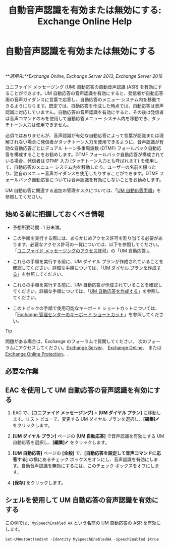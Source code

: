 ﻿---
title: '自動音声認識を有効または無効にする: Exchange Online Help'
TOCTitle: 自動音声認識を有効または無効にする
ms:assetid: 92b3b679-b503-4068-8e88-25ec0f4537ab
ms:mtpsurl: https://technet.microsoft.com/ja-jp/library/Bb232128(v=EXCHG.150)
ms:contentKeyID: 52057462
ms.date: 05/22/2018
mtps_version: v=EXCHG.150
ms.translationtype: HT
---

# 自動音声認識を有効または無効にする

 

_**適用先:**Exchange Online, Exchange Server 2013, Exchange Server 2016_

ユニファイド メッセージング (UM) 自動応答の自動音声認識 (ASR) を有効にすることができます。UM 自動応答の音声認識を有効にすると、発信者が自動応答用の音声ガイダンスに言葉で応答し、自動応答のメニュー システム内を移動できるようになります。既定では、自動応答を作成した時点では、自動応答は音声認識に対応していません。自動応答の音声認識を有効にすると、その後は発信者は音声コマンドのみを使用して自動応答メニュー システム内を移動でき、タッチトーン入力は使用できません。

必須ではありませんが、音声認識が有効な自動応答によって言葉が認識または理解されない場合に発信者がタッチトーン入力を使用できるように、音声認識が有効な自動応答ごとにデュアル トーン多重周波数 (DTMF) フォールバック自動応答を構成することをお勧めします。DTMF フォールバック自動応答が構成されている場合、発信者は DTMF 入力 (タッチトーン入力とも呼ばれます) を使用して、自動応答のメニュー システム内を移動したり、ユーザーの名前を綴ったり、独自のメニュー音声ガイダンスを使用したりすることができます。DTMF フォールバック自動応答については音声認識を有効にしないことをお勧めします。

UM 自動応答に関連する追加の管理タスクについては、「[UM 自動応答手順](um-auto-attendant-procedures-exchange-2013-help.md)」を参照してください。

## 始める前に把握しておくべき情報

  - 予想所要時間 : 1 分未満。

  - この手順を実行する際には、あらかじめアクセス許可を割り当てる必要があります。必要なアクセス許可の一覧については、以下を参照してください。「[ユニファイド メッセージングのアクセス許可](unified-messaging-permissions-exchange-2013-help.md)」の「UM 自動応答」。

  - これらの手順を実行する前に、UM ダイヤル プランが作成されていることを確認してください。詳細な手順については、「[UM ダイヤル プランを作成する](create-a-um-dial-plan-exchange-2013-help.md)」を参照してください。

  - これらの手順を実行する前に、UM 自動応答が作成されていることを確認してください。詳細な手順については、「[UM 自動応答を作成する](create-a-um-auto-attendant-exchange-2013-help.md)」を参照してください。

  - このトピックの手順で使用可能なキーボード ショートカットについては、「[Exchange 管理センターのキーボード ショートカット](keyboard-shortcuts-in-the-exchange-admin-center-exchange-online-protection-help.md)」を参照してください。


> [!TIP]
> 問題がある場合は、Exchange のフォーラムで質問してください。 次のフォーラムにアクセスしてください。<A href="https://go.microsoft.com/fwlink/p/?linkid=60612">Exchange Server</A>、 <A href="https://go.microsoft.com/fwlink/p/?linkid=267542">Exchange Online</A>、 または <A href="https://go.microsoft.com/fwlink/p/?linkid=285351">Exchange Online Protection</A>。.



## 必要な作業

## EAC を使用して UM 自動応答の音声認識を有効にする

1.  EAC で、**\[ユニファイド メッセージング\]** \> **\[UM ダイヤル プラン\]** に移動します。リスト ビューで、変更する UM ダイヤル プランを選択し、**\[編集\]**![編集アイコン](images/Bb124582.6f53ccb2-1f13-4c02-bea0-30690e6ea71d(EXCHG.150).gif "編集アイコン") をクリックします。

2.  **\[UM ダイヤル プラン\]** ページの **\[UM 自動応答\]** で音声認識を有効にする UM 自動応答を選択し、**\[編集\]**![編集アイコン](images/Bb124582.6f53ccb2-1f13-4c02-bea0-30690e6ea71d(EXCHG.150).gif "編集アイコン") をクリックします。

3.  **\[UM 自動応答\]** ページの **\[全般\]** で、**\[自動応答を設定して音声コマンドに応答する\]** の横にあるチェック ボックスをオンにし、音声認識を有効にします。自動音声認識を無効にするには、このチェック ボックスをオフにします。

4.  **\[保存\]** をクリックします。

## シェルを使用して UM 自動応答の音声認識を有効にする

この例では、`MySpeechEnabled AA` という名前の UM 自動応答の ASR を有効にします。

    Set-UMAutoAttendant -Identity MySpeechEnabledAA -SpeechEnabled $true


